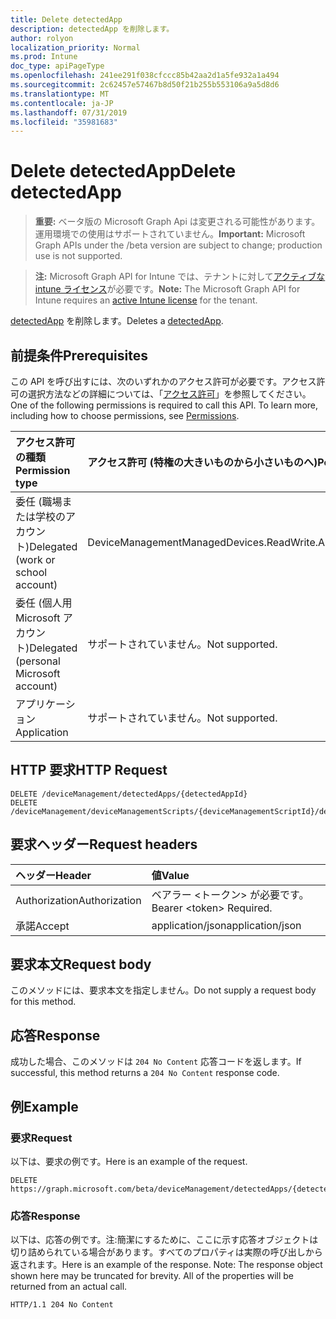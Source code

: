 ```yaml
---
title: Delete detectedApp
description: detectedApp を削除します。
author: rolyon
localization_priority: Normal
ms.prod: Intune
doc_type: apiPageType
ms.openlocfilehash: 241ee291f038cfccc85b42aa2d1a5fe932a1a494
ms.sourcegitcommit: 2c62457e57467b8d50f21b255b553106a9a5d8d6
ms.translationtype: MT
ms.contentlocale: ja-JP
ms.lasthandoff: 07/31/2019
ms.locfileid: "35981683"
---
```

# <a name="delete-detectedapp"></a><span data-ttu-id="a30fe-103">Delete detectedApp</span><span class="sxs-lookup"><span data-stu-id="a30fe-103">Delete detectedApp</span></span>

> <span data-ttu-id="a30fe-104">**重要:** ベータ版の Microsoft Graph Api は変更される可能性があります。運用環境での使用はサポートされていません。</span><span class="sxs-lookup"><span data-stu-id="a30fe-104">**Important:** Microsoft Graph APIs under the /beta version are subject to change; production use is not supported.</span></span>

> <span data-ttu-id="a30fe-105">**注:** Microsoft Graph API for Intune では、テナントに対して[アクティブな intune ライセンス](https://go.microsoft.com/fwlink/?linkid=839381)が必要です。</span><span class="sxs-lookup"><span data-stu-id="a30fe-105">**Note:** The Microsoft Graph API for Intune requires an [active Intune license](https://go.microsoft.com/fwlink/?linkid=839381) for the tenant.</span></span>

<span data-ttu-id="a30fe-106">[detectedApp](../resources/intune-devices-detectedapp.md) を削除します。</span><span class="sxs-lookup"><span data-stu-id="a30fe-106">Deletes a [detectedApp](../resources/intune-devices-detectedapp.md).</span></span>

## <a name="prerequisites"></a><span data-ttu-id="a30fe-107">前提条件</span><span class="sxs-lookup"><span data-stu-id="a30fe-107">Prerequisites</span></span>
<span data-ttu-id="a30fe-p101">この API を呼び出すには、次のいずれかのアクセス許可が必要です。アクセス許可の選択方法などの詳細については、「[アクセス許可](/graph/permissions-reference)」を参照してください。</span><span class="sxs-lookup"><span data-stu-id="a30fe-p101">One of the following permissions is required to call this API. To learn more, including how to choose permissions, see [Permissions](/graph/permissions-reference).</span></span>

|<span data-ttu-id="a30fe-110">アクセス許可の種類</span><span class="sxs-lookup"><span data-stu-id="a30fe-110">Permission type</span></span>|<span data-ttu-id="a30fe-111">アクセス許可 (特権の大きいものから小さいものへ)</span><span class="sxs-lookup"><span data-stu-id="a30fe-111">Permissions (from most to least privileged)</span></span>|
|:---|:---|
|<span data-ttu-id="a30fe-112">委任 (職場または学校のアカウント)</span><span class="sxs-lookup"><span data-stu-id="a30fe-112">Delegated (work or school account)</span></span>|<span data-ttu-id="a30fe-113">DeviceManagementManagedDevices.ReadWrite.All</span><span class="sxs-lookup"><span data-stu-id="a30fe-113">DeviceManagementManagedDevices.ReadWrite.All</span></span>|
|<span data-ttu-id="a30fe-114">委任 (個人用 Microsoft アカウント)</span><span class="sxs-lookup"><span data-stu-id="a30fe-114">Delegated (personal Microsoft account)</span></span>|<span data-ttu-id="a30fe-115">サポートされていません。</span><span class="sxs-lookup"><span data-stu-id="a30fe-115">Not supported.</span></span>|
|<span data-ttu-id="a30fe-116">アプリケーション</span><span class="sxs-lookup"><span data-stu-id="a30fe-116">Application</span></span>|<span data-ttu-id="a30fe-117">サポートされていません。</span><span class="sxs-lookup"><span data-stu-id="a30fe-117">Not supported.</span></span>|

## <a name="http-request"></a><span data-ttu-id="a30fe-118">HTTP 要求</span><span class="sxs-lookup"><span data-stu-id="a30fe-118">HTTP Request</span></span>
<!-- {
  "blockType": "ignored"
}
-->
``` http
DELETE /deviceManagement/detectedApps/{detectedAppId}
DELETE /deviceManagement/deviceManagementScripts/{deviceManagementScriptId}/deviceRunStates/{deviceManagementScriptDeviceStateId}/managedDevice/detectedApps/{detectedAppId}
```

## <a name="request-headers"></a><span data-ttu-id="a30fe-119">要求ヘッダー</span><span class="sxs-lookup"><span data-stu-id="a30fe-119">Request headers</span></span>
|<span data-ttu-id="a30fe-120">ヘッダー</span><span class="sxs-lookup"><span data-stu-id="a30fe-120">Header</span></span>|<span data-ttu-id="a30fe-121">値</span><span class="sxs-lookup"><span data-stu-id="a30fe-121">Value</span></span>|
|:---|:---|
|<span data-ttu-id="a30fe-122">Authorization</span><span class="sxs-lookup"><span data-stu-id="a30fe-122">Authorization</span></span>|<span data-ttu-id="a30fe-123">ベアラー &lt;トークン&gt; が必要です。</span><span class="sxs-lookup"><span data-stu-id="a30fe-123">Bearer &lt;token&gt; Required.</span></span>|
|<span data-ttu-id="a30fe-124">承諾</span><span class="sxs-lookup"><span data-stu-id="a30fe-124">Accept</span></span>|<span data-ttu-id="a30fe-125">application/json</span><span class="sxs-lookup"><span data-stu-id="a30fe-125">application/json</span></span>|

## <a name="request-body"></a><span data-ttu-id="a30fe-126">要求本文</span><span class="sxs-lookup"><span data-stu-id="a30fe-126">Request body</span></span>
<span data-ttu-id="a30fe-127">このメソッドには、要求本文を指定しません。</span><span class="sxs-lookup"><span data-stu-id="a30fe-127">Do not supply a request body for this method.</span></span>

## <a name="response"></a><span data-ttu-id="a30fe-128">応答</span><span class="sxs-lookup"><span data-stu-id="a30fe-128">Response</span></span>
<span data-ttu-id="a30fe-129">成功した場合、このメソッドは `204 No Content` 応答コードを返します。</span><span class="sxs-lookup"><span data-stu-id="a30fe-129">If successful, this method returns a `204 No Content` response code.</span></span>

## <a name="example"></a><span data-ttu-id="a30fe-130">例</span><span class="sxs-lookup"><span data-stu-id="a30fe-130">Example</span></span>

### <a name="request"></a><span data-ttu-id="a30fe-131">要求</span><span class="sxs-lookup"><span data-stu-id="a30fe-131">Request</span></span>
<span data-ttu-id="a30fe-132">以下は、要求の例です。</span><span class="sxs-lookup"><span data-stu-id="a30fe-132">Here is an example of the request.</span></span>
``` http
DELETE https://graph.microsoft.com/beta/deviceManagement/detectedApps/{detectedAppId}
```

### <a name="response"></a><span data-ttu-id="a30fe-133">応答</span><span class="sxs-lookup"><span data-stu-id="a30fe-133">Response</span></span>
<span data-ttu-id="a30fe-p102">以下は、応答の例です。注:簡潔にするために、ここに示す応答オブジェクトは切り詰められている場合があります。すべてのプロパティは実際の呼び出しから返されます。</span><span class="sxs-lookup"><span data-stu-id="a30fe-p102">Here is an example of the response. Note: The response object shown here may be truncated for brevity. All of the properties will be returned from an actual call.</span></span>
``` http
HTTP/1.1 204 No Content
```






